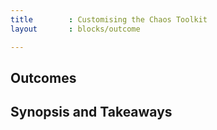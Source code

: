```yaml
---
title        : Customising the Chaos Toolkit
layout       : blocks/outcome

---
```



## Outcomes



## Synopsis and Takeaways
